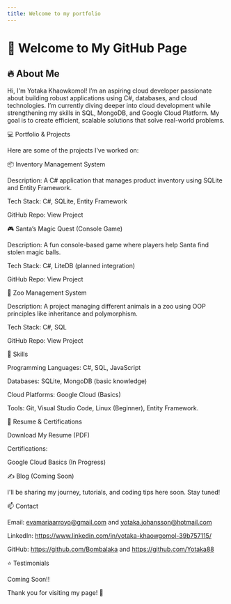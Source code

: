 ```yaml
---
title: Welcome to my portfolio
---
```

# 👋 Welcome to My GitHub Page

## 🔥 About Me

Hi, I'm Yotaka Khaowkomol! I’m an aspiring cloud developer passionate about building robust applications using C#, databases, and cloud technologies. I’m currently diving deeper into cloud development while strengthening my skills in SQL, MongoDB, and Google Cloud Platform. My goal is to create efficient, scalable solutions that solve real-world problems.

💻 Portfolio & Projects

Here are some of the projects I've worked on:

📦 Inventory Management System

Description: A C# application that manages product inventory using SQLite and Entity Framework.

Tech Stack: C#, SQLite, Entity Framework

GitHub Repo: View Project

🎮 Santa’s Magic Quest (Console Game)

Description: A fun console-based game where players help Santa find stolen magic balls.

Tech Stack: C#, LiteDB (planned integration)

GitHub Repo: View Project

🐾 Zoo Management System

Description: A project managing different animals in a zoo using OOP principles like inheritance and polymorphism.

Tech Stack: C#, SQL

GitHub Repo: View Project

🧰 Skills

Programming Languages: C#, SQL, JavaScript

Databases: SQLite, MongoDB (basic knowledge)

Cloud Platforms: Google Cloud (Basics)

Tools: Git, Visual Studio Code, Linux (Beginner), Entity Framework.

📜 Resume & Certifications

Download My Resume (PDF)

Certifications:

Google Cloud Basics (In Progress)

✍️ Blog (Coming Soon)

I'll be sharing my journey, tutorials, and coding tips here soon. Stay tuned!

📫 Contact

Email: evamariaarroyo@gmail.com and yotaka.johansson@hotmail.com

LinkedIn: https://www.linkedin.com/in/yotaka-khaowgomol-39b757115/

GitHub: https://github.com/Bombalaka and https://github.com/Yotaka88

⭐ Testimonials

Coming Soon!!

Thank you for visiting my page! 🚀


